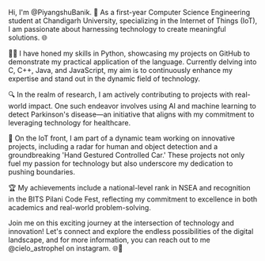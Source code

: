 Hi, I'm @PiyangshuBanik.
🚀 As a first-year Computer Science Engineering student at Chandigarh University, specializing in the Internet of Things (IoT), I am passionate about harnessing technology to create meaningful solutions. 🌐

👨‍💻 I have honed my skills in Python, showcasing my projects on GitHub to demonstrate my practical application of the language. Currently delving into C, C++, Java, and JavaScript, my aim is to continuously enhance my expertise and stand out in the dynamic field of technology.

🔍 In the realm of research, I am actively contributing to projects with real-world impact. One such endeavor involves using AI and machine learning to detect Parkinson's disease—an initiative that aligns with my commitment to leveraging technology for healthcare.

🤖 On the IoT front, I am part of a dynamic team working on innovative projects, including a radar for human and object detection and a groundbreaking 'Hand Gestured Controlled Car.' These projects not only fuel my passion for technology but also underscore my dedication to pushing boundaries.

🏆 My achievements include a national-level rank in NSEA and recognition in the BITS Pilani Code Fest, reflecting my commitment to excellence in both academics and real-world problem-solving.

Join me on this exciting journey at the intersection of technology and innovation! Let's connect and explore the endless possibilities of the digital landscape, and for more information, you can reach out to me @cielo_astrophel on instagram. 🌐🚀
